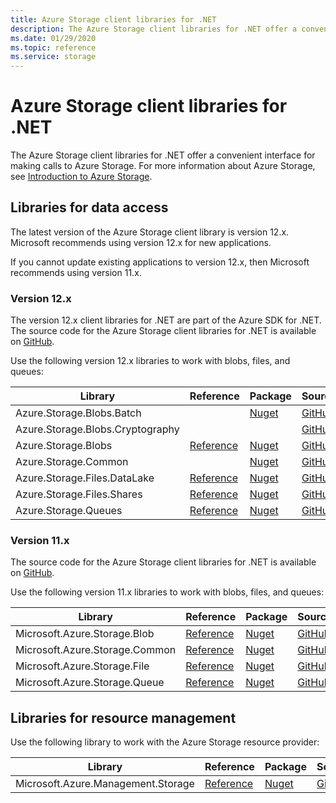 ```yaml
---
title: Azure Storage client libraries for .NET
description: The Azure Storage client libraries for .NET offer a convenient interface for making calls to Azure Storage.
ms.date: 01/29/2020
ms.topic: reference
ms.service: storage
---
```


# Azure Storage client libraries for .NET

The Azure Storage client libraries for .NET offer a convenient interface for making calls to Azure Storage. For more information about Azure Storage, see [Introduction to Azure Storage](/azure/storage/common/storage-introduction).

## Libraries for data access

The latest version of the Azure Storage client library is version 12.x. Microsoft recommends using version 12.x for new applications.

If you cannot update existing applications to version 12.x, then Microsoft recommends using version 11.x.

### Version 12.x

The version 12.x client libraries for .NET are part of the Azure SDK for .NET. The source code for the Azure Storage client libraries for .NET is available on [GitHub](https://github.com/Azure/azure-sdk-for-net/tree/master/sdk/storage).

Use the following version 12.x libraries to work with blobs, files, and queues:

| Library | Reference | Package | Source |
|----------------------------------------|-------------------------------------------------------------|-----------------------------------------------------------------------------|---------------------------------------------------------------------------------------------------------------------|
|    Azure.Storage.Blobs.Batch    |         |    [Nuget](https://www.nuget.org/packages/Azure.Storage.Blobs.Batch/)    |    [GitHub](https://github.com/Azure/azure-sdk-for-net/tree/master/sdk/storage/Azure.Storage.Blobs.Batch)    |
|    Azure.Storage.Blobs.Cryptography    |         |         |    [GitHub](https://github.com/Azure/azure-sdk-for-net/tree/master/sdk/storage/Azure.Storage.Blobs.Cryptography)    |
|    Azure.Storage.Blobs    |    [Reference](/dotnet/api/azure.storage.blobs)    |    [Nuget](https://www.nuget.org/packages/Azure.Storage.Blobs/)    |    [GitHub](https://github.com/Azure/azure-sdk-for-net/tree/master/sdk/storage/Azure.Storage.Blobs)    |
|    Azure.Storage.Common    |         |    [Nuget](https://www.nuget.org/packages/Azure.Storage.Common/)    |    [GitHub](https://github.com/Azure/azure-sdk-for-net/tree/master/sdk/storage/Azure.Storage.Common)    |
|    Azure.Storage.Files.DataLake    |    [Reference](/dotnet/api/azure.storage.files.datalake)    |    [Nuget](https://www.nuget.org/packages/Azure.Storage.Files.DataLake/)    |    [GitHub](https://github.com/Azure/azure-sdk-for-net/tree/master/sdk/storage/Azure.Storage.Files.DataLake)    |
|    Azure.Storage.Files.Shares    |    [Reference](/dotnet/api/azure.storage.files.shares)    |    [Nuget](https://www.nuget.org/packages/Azure.Storage.Files.Shares/)    |    [GitHub](https://github.com/Azure/azure-sdk-for-net/tree/master/sdk/storage/Azure.Storage.Files.Shares)    |
|    Azure.Storage.Queues    |    [Reference](/dotnet/api/azure.storage.queues)    |    [Nuget](https://www.nuget.org/packages/Azure.Storage.Queues/)    |    [GitHub](https://github.com/Azure/azure-sdk-for-net/tree/master/sdk/storage/Azure.Storage.Queues)    |

### Version 11.x

The source code for the Azure Storage client libraries for .NET is available on [GitHub](https://github.com/Azure/azure-storage-net).

Use the following version 11.x libraries to work with blobs, files, and queues:

| Library | Reference | Package | Source |
|--------------------------------------|---------------------------------------------------------------|-------------------------------------------------------------------------------|-------------------------------------------------------------------------------|
|    Microsoft.Azure.Storage.Blob    |    [Reference](/dotnet/api/microsoft.azure.storage.blob)    |    [Nuget](https://www.nuget.org/packages/Microsoft.Azure.Storage.Blob/)    |    [GitHub](https://github.com/Azure/azure-storage-net/tree/master/Blob)    |
|    Microsoft.Azure.Storage.Common    |    [Reference](/dotnet/api/microsoft.azure.storage.common)    |    [Nuget](https://www.nuget.org/packages/Microsoft.Azure.Storage.Common/)    |    [GitHub](https://github.com/Azure/azure-storage-net/tree/master/Common)    |
|    Microsoft.Azure.Storage.File    |    [Reference](/dotnet/api/microsoft.azure.storage.file)    |    [Nuget](https://www.nuget.org/packages/Microsoft.Azure.Storage.File/)    |    [GitHub](https://github.com/Azure/azure-storage-net/tree/master/File)    |
|    Microsoft.Azure.Storage.Queue    |    [Reference](/dotnet/api/microsoft.azure.storage.queue)    |    [Nuget](https://www.nuget.org/packages/Microsoft.Azure.Storage.Queue/)    |    [GitHub](https://github.com/Azure/azure-storage-net/tree/master/Queue)    |

## Libraries for resource management

Use the following library to work with the Azure Storage resource provider:

|    Library    |    Reference    |    Package    |    Source    |
|------------------------------------------|-------------------------------------------------------------------|-----------------------------------------------------------------------------------|-----------------------------------------------------------------------------------------------------------------------|
|    Microsoft.Azure.Management.Storage    |    [Reference](/dotnet/api/microsoft.azure.management.storage)    |    [Nuget](https://www.nuget.org/packages/Microsoft.Azure.Management.Storage/)    |    [GitHub](https://github.com/Azure/azure-sdk-for-net/tree/master/sdk/storage/Microsoft.Azure.Management.Storage)    |
